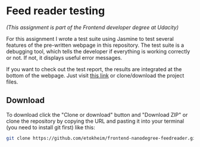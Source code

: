 # Feed reader testing
*(This assignment is part of the Frontend developer degree at Udacity)*

For this assignment I wrote a test suite using Jasmine to test several features of the pre-written webpage in this repository. The test suite is a debugging tool, which tells the developer if everything is working correctly or not. If not, it displays useful error messages.

If you want to check out the test report, the results are integrated at the bottom of the webpage. Just visit [this link](https://etokheim.github.io/frontend-nanodegree-feedreader/) or clone/download the project files.

## Download
To download click the "Clone or download" button and "Download ZIP" or clone the repository by copying the URL and pasting it into your terminal (you need to install git first) like this:
```bash
git clone https://github.com/etokheim/frontend-nanodegree-feedreader.git
```
